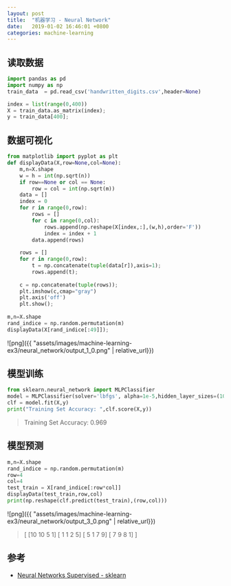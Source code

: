 ```yaml
---
layout: post
title:  "机器学习 - Neural Network"
date:   2019-01-02 16:46:01 +0800
categories: machine-learning
---
```


## 读取数据

```python
import pandas as pd
import numpy as np
train_data  = pd.read_csv('handwritten_digits.csv',header=None)

index = list(range(0,400))
X = train_data.as_matrix(index);
y = train_data[400];
```

## 数据可视化

```python
from matplotlib import pyplot as plt
def displayData(X,row=None,col=None):
    m,n=X.shape
    w = h = int(np.sqrt(n))
    if row==None or col == None:
        row = col = int(np.sqrt(m))
    data = []
    index = 0
    for r in range(0,row):
        rows = []
        for c in range(0,col):
            rows.append(np.reshape(X[index,:],(w,h),order='F'))
            index = index + 1
        data.append(rows)
    
    rows = []
    for r in range(0,row):
        t = np.concatenate(tuple(data[r]),axis=1);
        rows.append(t);
    
    c = np.concatenate(tuple(rows));
    plt.imshow(c,cmap="gray")
    plt.axis('off')
    plt.show();
        
m,n=X.shape
rand_indice = np.random.permutation(m)
displayData(X[rand_indice[:49]]);
```

![png]({{ "assets/images/machine-learning-ex3/neural_network/output_1_0.png" | relative_url}})

## 模型训练

```python
from sklearn.neural_network import MLPClassifier
model = MLPClassifier(solver='lbfgs', alpha=1e-5,hidden_layer_sizes=(10,), random_state=1);
clf = model.fit(X,y)
print("Training Set Accuracy: ",clf.score(X,y))
```

> Training Set Accuracy:  0.969

## 模型预测

```python
m,n=X.shape
rand_indice = np.random.permutation(m)
row=4
col=4
test_train = X[rand_indice[:row*col]]
displayData(test_train,row,col)
print(np.reshape(clf.predict(test_train),(row,col)))
```

![png]({{ "assets/images/machine-learning-ex3/neural_network/output_3_0.png" | relative_url}})

> [ [10 10  5  1]
>   [ 1  1  2  5]
>   [ 5  1  7  9]
>   [ 7  9  8  1] ]

## 参考

* [Neural Networks Supervised - sklearn][1]

[1]:https://scikit-learn.org/stable/modules/neural_networks_supervised.html "Neural Networks Supervised - sklearn"
